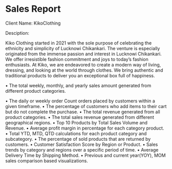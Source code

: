 # Sales Report
   
Client Name: KikoClothing

Desciption: 

Kiko Clothing started in 2021 with the sole purpose of celebrating the ethnicity and simplicity of 
Lucknowi Chikankari. The venture is especially originated from the immense passion and interest in Lucknowi Chikankari. We offer irresistible fashion commitment and joys to today’s fashion enthusiasts. At Kiko, we are endeavored to create a modern way of living, dressing, and looking at the world through clothes. We bring authentic and traditional products to deliver you an exceptional box full of happiness.
                              
•	The total weekly, monthly, and yearly sales amount generated from different product categories.

•	The daily or weekly order Count orders placed by customers within a given timeframe.
•	The percentage of customers who add items to their cart but do not complete the purchase.
•	The total revenue generated from all product categories.
•	The total sales revenue generated from different geographical regions.
•	Top 10 Products by Total Sales Volume and Revenue.
•	Average profit margin in percentage for each category product.
•	Total YTD, MTD, QTD calculations for each product category and subcategory.
•	The percentage of sold products that are returned by customers.
•	Customer Satisfaction Score by Region or Product.
•	Sales trends by category and regions over a specific period of time.
•	Average Delivery Time by Shipping Method.
•	Previous and current year(YOY), MOM sales comparison based visualizations.
